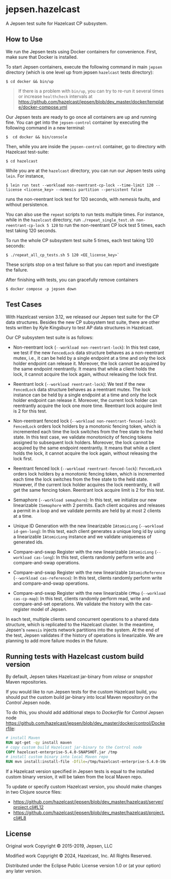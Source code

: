 # jepsen.hazelcast

A Jepsen test suite for Hazelcast CP subsystem.

## How to Use

We run the Jepsen tests using Docker containers for convenience.
First, make sure that Docker is installed. 

To start Jepsen containers, execute the following command in main `jepsen` directory (which is one level up from jepsen `hazelcast` tests directory):

    $ cd docker && bin/up

> If there is a problem with `bin/up`, you can try to re-run it several times or increase `healthcheck` intervals at https://github.com/hazelcast/jepsen/blob/dev_master/docker/template/docker-compose.yml

Our Jepsen tests are ready to go once all containers are up and running fine. You can get into the `jepsen-control`
container by executing the following command in a new terminal:

    $  cd docker && bin/console

Then, while you are inside the `jepsen-control` container, go to directory with Hazelcast test-suite:

    $ cd hazelcast

While you are at the `hazelcast` directory, you can run our Jepsen tests using `lein`. For instance,

    $ lein run test --workload non-reentrant-cp-lock --time-limit 120 --license <license_key> --nemesis partition --persistent false

runs the non-reentrant lock test for 120 seconds, with _nemesis_ faults, and without persistence.

You can also use the `repeat` scripts to run tests multiple times. For instance, while in the `hazelcast` directory,
run `./repeat_single_test.sh non-reentrant-cp-lock 5 120` to run the non-reentrant CP lock test 5 times, each test taking 120
seconds. 

To run the whole CP subsystem test suite 5 times, each test taking 120 seconds:

    $ ./repeat_all_cp_tests.sh 5 120 <EE_license_key>`

These scripts stop on a test failure so that you can report and investigate the failure.

After finishing with tests, you can gracefully remove containers
    
    $ docker compose -p jepsen down

## Test Cases

With Hazelcast version 3.12, we released our Jepsen test suite for the CP data structures. Besides the new CP subsystem
test suite, there are other tests written by Kyle Kingsbury to test AP data structures in Hazelcast.

Our CP subsystem test suite is as follows:
- Non-reentrant lock (`--workload non-reentrant-lock`): In this test case, we test if the new `FencedLock`
data structure behaves as a non-reentrant mutex, i.e., it can be held by a single endpoint at a time and only the lock
holder endpoint can release it. Moreover, the lock cannot be acquired by the same endpoint reentrantly. It means that
while a client holds the lock, it cannot acquire the lock again, without releasing the lock first.

- Reentrant lock (`--workload reentrant-lock`): We test if the new `FencedLock` data structure behaves as a reentrant
mutex. The lock instance can be held by a single endpoint at a time and only the lock holder endpoint can release it.
Moreover, the current lock holder can reentrantly acquire the lock one more time. Reentrant lock acquire limit is 2 for
this test.

- Non-reentrant fenced lock (`--workload non-reentrant-fenced-lock`): `FencedLock` orders lock holders by a monotonic
fencing token, which is incremented each time the lock switches from the free state to the held state. In this test
case, we validate monotonicity of fencing tokens assigned to subsequent lock holders. Moreover, the lock cannot be
acquired by the same endpoint reentrantly. It means that while a client holds the lock, it cannot acquire the lock
again, without releasing the lock first.

- Reentrant fenced lock (`--workload reentrant-fenced-lock`): `FencedLock` orders lock holders by a monotonic fencing
token, which is incremented each time the lock switches from the free state to the held state. However, if the current
lock holder acquires the lock reentrantly, it will get the same fencing token. Reentrant lock acquire limit is 2 for
this test.

- Semaphore (`--workload semaphore`): In this test, we initialize our new linearizable `ISemaphore` with 2 permits. Each
client acquires and releases a permit in a loop and we validate permits are held by at most 2 clients at a time.

- Unique ID Generation with the new linearizable `IAtomicLong` (`--workload id-gen-long`): In this test,
each client generates a unique long id by using a linearizable `IAtomicLong` instance and we validate uniqueness of
generated ids.

- Compare-and-swap Register with the new linearizable `IAtomicLong` (`--workload cas-long`): In this test,
clients randomly perform write and compare-and-swap operations.

- Compare-and-swap Register with the new linearizable `IAtomicReference` (`--workload cas-reference`): In this test,
clients randomly perform write and compare-and-swap operations.

- Compare-and-swap Register with the new linearizable `CPMap` (`--workload cas-cp-map`): In this test, clients randomly perform read, write and compare-and-set operations. We validate the history with the cas-register model of Jepsen.

In each test, multiple clients send concurrent operations to a shared data structure, which is replicated
to the Hazelcast cluster. In the meantime, Jepsen's `nemesis` injects network partitions into the system. At the end
of the test, Jepsen validates if the history of operations is linearizable. We are planning to add more failure modes
in the future.

## Running tests with Hazelcast custom build version
By default, Jepsen takes Hazelcast jar-binary from _relase_ or _snapshot_ Maven repositories.

If you would like to run Jepsen tests for the custom Hazelcast build, you should put the custom build jar-binary into local Maven repository on the _Control_ Jepsen node.

To do this, you should add additional steps to _Dockerfile_ for _Control_ Jepsen node https://github.com/hazelcast/jepsen/blob/dev_master/docker/control/Dockerfile:

```Dockerfile
# install Maven
RUN apt-get -qy install maven
# copy custom build Hazelcast jar-binary to the Control node
COPY hazelcast-enterprise-5.4.0-SNAPSHOT.jar /tmp
# install custom binary into local Maven repo
RUN mvn install:install-file -Dfile=/tmp/hazelcast-enterprise-5.4.0-SNAPSHOT.jar -DgroupId=com.hazelcast -DartifactId=hazelcast-enterprise -Dversion=5.4.0-SNAPSHOT -Dpackaging=jar
```

If a Hazelcast version specified in Jepsen tests is equal to the installed custom binary version, it will be taken from the local Maven repo.

To update or specify custom Hazelcast version, you should make changes in two Clojure source files:

- https://github.com/hazelcast/jepsen/blob/dev_master/hazelcast/server/project.clj#L12
- https://github.com/hazelcast/jepsen/blob/dev_master/hazelcast/project.clj#L8

## License

Original work Copyright © 2015-2019, Jepsen, LLC

Modified work Copyright © 2024, Hazelcast, Inc. All Rights Reserved.

Distributed under the Eclipse Public License version 1.0 or (at your option) any later version.

